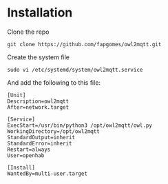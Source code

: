# Installation
Clone the repo
```
git clone https://github.com/fapgomes/owl2mqtt.git
```

Create the system file

```sudo vi /etc/systemd/system/owl2mqtt.service```

And add the following to this file:
```
[Unit]
Description=owl2mqtt
After=network.target

[Service]
ExecStart=/usr/bin/python3 /opt/owl2mqtt/owl.py
WorkingDirectory=/opt/owl2mqtt
StandardOutput=inherit
StandardError=inherit
Restart=always
User=openhab

[Install]
WantedBy=multi-user.target
```

